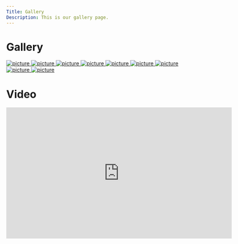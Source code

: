 ```yaml
---
Title: Gallery
Description: This is our gallery page.
---
```


Gallery
==========================

<div class="gallery">
    <a href="%base_url%/image/gallery/gallery1.jpg" target="_blank">
        <picture>
            <source media="(min-width: 668px)" srcset="%base_url%/image/gallery/gallery1.jpg?w=500&h=500&crop-to-fit">
            <img src="%base_url%/image/gallery/gallery1.jpg?w=200&h=200&crop-to-fit" alt="picture">
        </picture>
    </a>
    <a href="%base_url%/image/gallery/gallery2.jpg" target="_blank">
        <picture>
            <source media="(min-width: 668px)" srcset="%base_url%/image/gallery/gallery2.jpg?w=500&h=500&crop-to-fit">
            <img src="%base_url%/image/gallery/gallery2.jpg?w=200&h=200&crop-to-fit" alt="picture">
        </picture>
    </a>
    <a href="%base_url%/image/gallery/gallery3.jpg" target="_blank">
        <picture>
            <source media="(min-width: 668px)" srcset="%base_url%/image/gallery/gallery3.jpg?w=500&h=500&crop-to-fit">
            <img src="%base_url%/image/gallery/gallery3.jpg?w=200&h=200&crop-to-fit" alt="picture">
        </picture>
    </a>
    <a href="%base_url%/image/gallery/gallery4.jpg" target="_blank">
        <picture>
            <source media="(min-width: 668px)" srcset="%base_url%/image/gallery/gallery4.jpg?w=500&h=500&crop-to-fit">
            <img src="%base_url%/image/gallery/gallery4.jpg?w=200&h=200&crop-to-fit" alt="picture">
        </picture>
    </a>
    <a href="%base_url%/image/gallery/gallery5.jpg" target="_blank">
        <picture>
            <source media="(min-width: 668px)" srcset="%base_url%/image/gallery/gallery5.jpg?w=500&h=500&crop-to-fit">
            <img src="%base_url%/image/gallery/gallery5.jpg?w=200&h=200&crop-to-fit" alt="picture">
        </picture>
    </a>
    <a href="%base_url%/image/gallery/gallery6.jpg" target="_blank">
        <picture>
            <source media="(min-width: 668px)" srcset="%base_url%/image/gallery/gallery6.jpg?w=500&h=500&crop-to-fit">
            <img src="%base_url%/image/gallery/gallery6.jpg?w=200&h=200&crop-to-fit" alt="picture">
        </picture>
    </a>
    <a href="%base_url%/image/gallery/gallery7.jpg" target="_blank">
        <picture>
            <source media="(min-width: 668px)" srcset="%base_url%/image/gallery/gallery7.jpg?w=500&h=500&crop-to-fit">
            <img src="%base_url%/image/gallery/gallery7.jpg?w=200&h=200&crop-to-fit" alt="picture">
        </picture>
    </a>
    <a href="%base_url%/image/gallery/gallery8.jpg" target="_blank">
        <picture>
            <source media="(min-width: 668px)" srcset="%base_url%/image/gallery/gallery8.jpg?w=500&h=500&crop-to-fit">
            <img src="%base_url%/image/gallery/gallery8.jpg?w=200&h=200&crop-to-fit" alt="picture">
        </picture>
    </a>
    <a href="%base_url%/image/gallery/gallery9.jpg" target="_blank">
        <picture>
            <source media="(min-width: 668px)" srcset="%base_url%/image/gallery/gallery9.jpg?w=500&h=500&crop-to-fit">
            <img src="%base_url%/image/gallery/gallery9.jpg?w=200&h=200&crop-to-fit" alt="picture">
        </picture>
    </a>
</div>

<h1 class="video">Video</h1>
<iframe class="video" width="600" height="350" src="https://www.youtube.com/embed/7nstavtGBdA" frameborder="0" allowfullscreen></iframe>